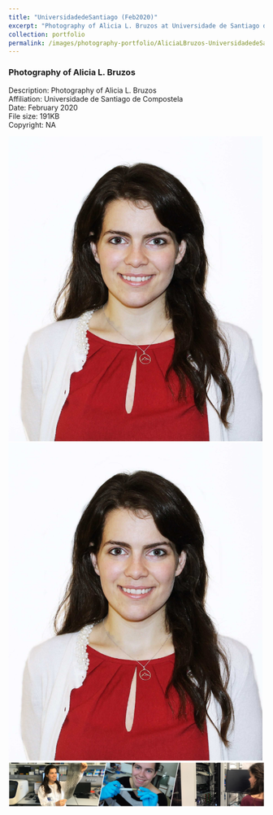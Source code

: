```yaml
---
title: "UniversidadedeSantiago (Feb2020)"
excerpt: "Photography of Alicia L. Bruzos at Universidade de Santiago de Compostela in February 2020 <br/><img src='/images/photography-portfolio/AliciaLBruzos-UniversidadedeSantiago-Feb2020.jpg'>"
collection: portfolio
permalink: /images/photography-portfolio/AliciaLBruzos-UniversidadedeSantiago-Feb2020
---
```


### Photography of Alicia L. Bruzos <br/>
Description: Photography of Alicia L. Bruzos <br/>
Affiliation: Universidade de Santiago de Compostela <br/>
Date: February 2020 <br/>
File size: 191KB <br/>
Copyright: NA <br/> 

<img src='images/photography-portfolio/AliciaLBruzos-UniversidadedeSantiago-Feb2020.jpg' width="500" height="600">  
<img src='images/photography-portfolio/AliciaLBruzos-UniversidadedeSantiago-Feb2020.jpg' width="500">  

<img src='/images/TiraFotos_cientifica-col_AliciaLBruzos.png'>  
